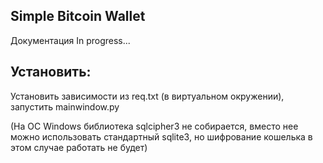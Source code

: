 ## Simple Bitcoin Wallet

Документация In progress...

## Установить:

Установить зависимости из req.txt (в виртуальном окружении), запустить mainwindow.py

(На ОС Windows библиотека sqlcipher3 не собирается, вместо нее можно использовать стандартный sqlite3, но шифрование кошелька в этом случае работать не будет)


